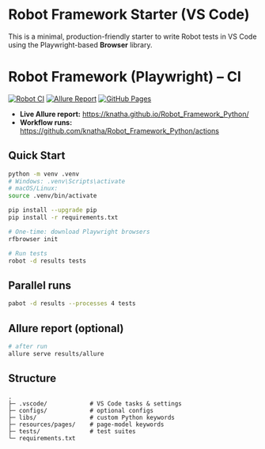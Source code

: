 # Robot Framework Starter (VS Code)

This is a minimal, production-friendly starter to write Robot tests in VS Code using the Playwright-based **Browser** library.

# Robot Framework (Playwright) – CI

[![Robot CI](https://github.com/knatha/Robot_Framework_Python/actions/workflows/robot.yml/badge.svg)](https://github.com/knatha/Robot_Framework_Python/actions/workflows/robot.yml)
[![Allure Report](https://img.shields.io/badge/Allure-Report-blueviolet)](https://knatha.github.io/Robot_Framework_Python/)
[![GitHub Pages](https://img.shields.io/badge/GitHub-Pages-2ea44f)](https://knatha.github.io/Robot_Framework_Python/)

- **Live Allure report:** https://knatha.github.io/Robot_Framework_Python/  
- **Workflow runs:** https://github.com/knatha/Robot_Framework_Python/actions

## Quick Start
```bash
python -m venv .venv
# Windows: .venv\Scripts\activate
# macOS/Linux:
source .venv/bin/activate

pip install --upgrade pip
pip install -r requirements.txt

# One-time: download Playwright browsers
rfbrowser init

# Run tests
robot -d results tests
```

## Parallel runs
```bash
pabot -d results --processes 4 tests
```

## Allure report (optional)
```bash
# after run
allure serve results/allure
```

## Structure
```
.
├─ .vscode/            # VS Code tasks & settings
├─ configs/            # optional configs
├─ libs/               # custom Python keywords
├─ resources/pages/    # page-model keywords
├─ tests/              # test suites
└─ requirements.txt
```
